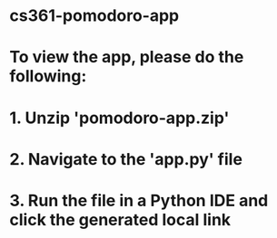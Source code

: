 # cs361-pomodoro-app
# To view the app, please do the following:
# 1. Unzip 'pomodoro-app.zip'
# 2. Navigate to the 'app.py' file
# 3. Run the file in a Python IDE and click the generated local link